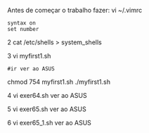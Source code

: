 Antes de começar o trabalho fazer:
vi ~/.vimrc

    syntax on
    set number

2
cat /etc/shells > system_shells

3
vi myfirst1.sh

    #ir ver ao ASUS
    
chmod 754 myfirst1.sh
./myfirst1.sh

4
vi exer64.sh
ver ao ASUS

5
vi exer65.sh
ver ao ASUS

6
vi exer65_1.sh
ver ao ASUS



